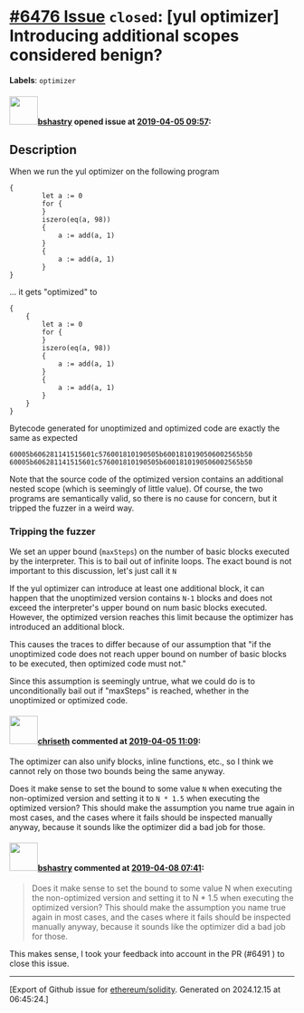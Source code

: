 # [\#6476 Issue](https://github.com/ethereum/solidity/issues/6476) `closed`: [yul optimizer] Introducing additional scopes considered benign?
**Labels**: `optimizer`


#### <img src="https://avatars.githubusercontent.com/u/2388185?v=4" width="50">[bshastry](https://github.com/bshastry) opened issue at [2019-04-05 09:57](https://github.com/ethereum/solidity/issues/6476):

## Description

When we run the yul optimizer on the following program

```
{
        let a := 0
        for {
        }
        iszero(eq(a, 98))
        {
            a := add(a, 1)
        }
        {
            a := add(a, 1)
        }
}
```

... it gets "optimized" to

```
{
    {
        let a := 0
        for {
        }
        iszero(eq(a, 98))
        {
            a := add(a, 1)
        }
        {
            a := add(a, 1)
        }
    }
}
```

Bytecode generated for unoptimized and optimized code are exactly the same as expected
```
60005b606281141515601c576001810190505b6001810190506002565b50
60005b606281141515601c576001810190505b6001810190506002565b50
```

Note that the source code of the optimized version contains an additional nested scope (which is seemingly of little value). Of course, the two programs are semantically valid, so there is no cause for concern, but it tripped the fuzzer in a weird way.

### Tripping the fuzzer

We set an upper bound (`maxSteps`) on the number of basic blocks executed by the interpreter. This is to bail out of infinite loops. The exact bound is not important to this discussion, let's just call it `N`

If the yul optimizer can introduce at least one additional block, it can happen that the unoptimized version contains `N-1` blocks and does not exceed the interpreter's upper bound on num basic blocks executed. However, the optimized version reaches this limit because the optimizer has introduced an additional block.

This causes the traces to differ because of our assumption that "if the unoptimized code does not reach upper bound on number of basic blocks to be executed, then optimized code must not."

Since this assumption is seemingly untrue, what we could do is to unconditionally bail out if "maxSteps" is reached, whether in the unoptimized or optimized code.

#### <img src="https://avatars.githubusercontent.com/u/9073706?v=4" width="50">[chriseth](https://github.com/chriseth) commented at [2019-04-05 11:09](https://github.com/ethereum/solidity/issues/6476#issuecomment-480237241):

The optimizer can also unify blocks, inline functions, etc., so I think we cannot rely on those two bounds being the same anyway.

Does it make sense to set the bound to some value `N` when executing the non-optimized version and setting it to `N * 1.5` when executing the optimized version? This should make the assumption you name true again in most cases, and the cases where it fails should be inspected manually anyway, because it sounds like the optimizer did  a bad job for those.

#### <img src="https://avatars.githubusercontent.com/u/2388185?v=4" width="50">[bshastry](https://github.com/bshastry) commented at [2019-04-08 07:41](https://github.com/ethereum/solidity/issues/6476#issuecomment-480720299):

> Does it make sense to set the bound to some value N when executing the non-optimized version and setting it to N * 1.5 when executing the optimized version? This should make the assumption you name true again in most cases, and the cases where it fails should be inspected manually anyway, because it sounds like the optimizer did a bad job for those.

This makes sense, I took your feedback into account in the PR (#6491 ) to close this issue.


-------------------------------------------------------------------------------



[Export of Github issue for [ethereum/solidity](https://github.com/ethereum/solidity). Generated on 2024.12.15 at 06:45:24.]
